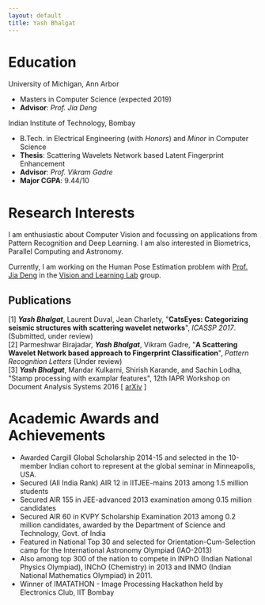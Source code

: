 ```yaml
---
layout: default
title: Yash Bhalgat
---
```


# **Education**
University of Michigan, Ann Arbor
  - Masters in Computer Science (expected 2019)
  - **Advisor**: *Prof. Jia Deng*

Indian Institute of Technology, Bombay
  - B.Tech. in Electrical Engineering (with *Honors*) and *Minor* in Computer Science
  - **Thesis**: Scattering Wavelets Network based Latent Fingerprint Enhancement
  - **Advisor**: *Prof. Vikram Gadre*
  - **Major CGPA**: 9.44/10

# **Research Interests**

I am enthusiastic about Computer Vision and focussing on applications from Pattern Recognition and Deep Learning. I am also interested in Biometrics, Parallel Computing and Astronomy.

Currently, I am working on the Human Pose Estimation problem with [Prof. Jia Deng](http://web.eecs.umich.edu/~jiadeng/) in the [Vision and Learning Lab](https://vl-lab.eecs.umich.edu/) group.

## Publications
[1] ***Yash Bhalgat***, Laurent Duval, Jean Charlety, "**CatsEyes: Categorizing seismic structures with scattering wavelet networks**", *ICASSP 2017*. (Submitted, under review) <br/>
[2] Parmeshwar Birajadar, ***Yash Bhalgat***, Vikram Gadre, "**A Scattering Wavelet Network based approach to Fingerprint Classification**", *Pattern Recognition Letters* (Under review) <br/>
[3] ***Yash Bhalgat***, Mandar Kulkarni, Shirish Karande, and Sachin Lodha, "Stamp processing with examplar features", 12th IAPR Workshop on Document Analysis Systems 2016 [ [arXiv](https://arxiv.org/abs/1609.05001) ]

# **Academic Awards and Achievements**
* Awarded Cargill Global Scholarship 2014-15 and selected in the 10-member Indian cohort to represent at the global seminar in Minneapolis, USA.
* Secured (All India Rank) AIR 12 in IITJEE-mains 2013 among 1.5 million students
* Secured AIR 155 in JEE-advanced 2013 examination among 0.15 million candidates
* Secured AIR 60 in KVPY Scholarship Examination 2013 among 0.2 million candidates, awarded by the Department of Science and Technology, Govt. of India
* Featured in National Top 30 and selected for Orientation-Cum-Selection camp for the International Astronomy Olympiad (IAO-2013)
* Also among top 300 of the nation to compete in INPhO (Indian National Physics Olympiad), INChO (Chemistry) in 2013 and INMO (Indian National Mathematics Olympiad) in 2011.
* Winner of IMATATHON - Image Processing Hackathon held by Electronics Club, IIT Bombay

